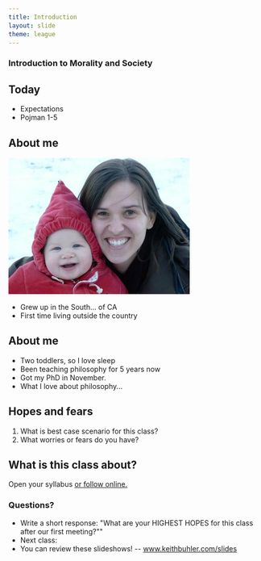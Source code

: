 ```yaml
---
title: Introduction
layout: slide
theme: league
---
```


<section><!--Friday begin-->
<section data-background="http://cdn.bloody-disgusting.com/wp-content/uploads/2015/03/Sunshine.jpg" data-markdown><!--Intro slide begin-->

# Introduction to Morality and Society

</section> <!--Intro slide end-->
<section data-markdown> 

## Today

* Expectations
* Pojman 1-5

</section><section data-markdown>

## About me

![Josiah in the snow](/images/josiah-snow.jpg)

- Grew up in the South... of CA
- First time living outside the country

</section><section data-markdown>

## About me

- Two toddlers, so I love sleep
- Been teaching philosophy for 5 years now
- Got my PhD in November.
- What I love about philosophy...

</section><section data-markdown>

## Hopes and fears

1. What is best case scenario for this class? 
2. What worries or fears do you have? 

</section><section data-markdown>


## What is this class about?

Open your syllabus [or follow online.](http://www.keithbuhler.com/introduction)

</section><section data-markdown>

### Questions?

* Write a short response: "What are your HIGHEST HOPES for this class after our first meeting?""
* Next class: 
* You can review these slideshows! -- www.keithbuhler.com/slides


</section>
</section><!--Friday end-->
